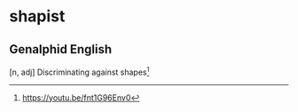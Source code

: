 # shapist
## Genalphid English

[n, adj] Discriminating against shapes[^1]

[^1]: <https://youtu.be/fnt1G96Env0>